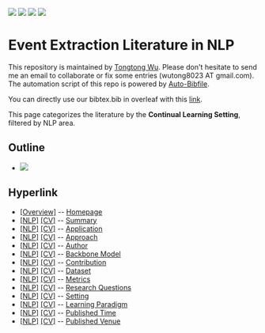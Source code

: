 [![](https://img.shields.io/badge/Awesome_Continual_Learning-yellow)](https://github.com/wutong8023/Awesome_Continual_Learning.git) [![](https://img.shields.io/badge/Awesome_Few_Shot_learning-green)](https://github.com/wutong8023/Awesome_Few_Shot_Learning.git) [![](https://img.shields.io/badge/Awesome_Information_Extraction-blue)](https://github.com/wutong8023/Awesome_Information_Extraction.git) [![](https://img.shields.io/badge/Awesome_Ideas-orange)](https://github.com/wutong8023/Awesome_Ideas.git)

# Event Extraction Literature in NLP 
This repository is maintained by [Tongtong Wu](https://wutong8023.site). Please don't hesitate to send me an email to collaborate or fix some entries (wutong8023 AT gmail.com). 
The automation script of this repo is powered by [Auto-Bibfile](https://github.com/wutong8023/Auto-Bibfile.git).

You can directly use our bibtex.bib in overleaf with this [link](https://www.overleaf.com/read/rgscdxhxbwhp).

This page categorizes the literature by the **Continual Learning Setting**, filtered by NLP area.

## Outline 
- [![](https://img.shields.io/badge/Hyperlink-blue)](https://github.com/wutong8023/Text2Event/blob/master/paper_listEE4nlp/setting/README.md#hyperlink)
## Hyperlink 
- [[Overview]](https://github.com/wutong8023/Text2Event/blob/master/paper_listREADME.md) -- [Homepage](https://github.com/wutong8023/Text2Event/blob/master/paper_listREADME.md)
- [[NLP]](https://github.com/wutong8023/Text2Event/blob/master/paper_listEE4nlp/./)  [[CV]](https://github.com/wutong8023/Text2Event/blob/master/paper_listEE4cv/./) -- [Summary](https://github.com/wutong8023/Text2Event/blob/master/paper_listEE4all/./)
- [[NLP]](https://github.com/wutong8023/Text2Event/blob/master/paper_listEE4nlp/application)  [[CV]](https://github.com/wutong8023/Text2Event/blob/master/paper_listEE4cv/application) -- [Application](https://github.com/wutong8023/Text2Event/blob/master/paper_listEE4all/application)
- [[NLP]](https://github.com/wutong8023/Text2Event/blob/master/paper_listEE4nlp/approach)  [[CV]](https://github.com/wutong8023/Text2Event/blob/master/paper_listEE4cv/approach) -- [Approach](https://github.com/wutong8023/Text2Event/blob/master/paper_listEE4all/approach)
- [[NLP]](https://github.com/wutong8023/Text2Event/blob/master/paper_listEE4nlp/author)  [[CV]](https://github.com/wutong8023/Text2Event/blob/master/paper_listEE4cv/author) -- [Author](https://github.com/wutong8023/Text2Event/blob/master/paper_listEE4all/author)
- [[NLP]](https://github.com/wutong8023/Text2Event/blob/master/paper_listEE4nlp/backbone_model)  [[CV]](https://github.com/wutong8023/Text2Event/blob/master/paper_listEE4cv/backbone_model) -- [Backbone Model](https://github.com/wutong8023/Text2Event/blob/master/paper_listEE4all/backbone_model)
- [[NLP]](https://github.com/wutong8023/Text2Event/blob/master/paper_listEE4nlp/contribution)  [[CV]](https://github.com/wutong8023/Text2Event/blob/master/paper_listEE4cv/contribution) -- [Contribution](https://github.com/wutong8023/Text2Event/blob/master/paper_listEE4all/contribution)
- [[NLP]](https://github.com/wutong8023/Text2Event/blob/master/paper_listEE4nlp/dataset)  [[CV]](https://github.com/wutong8023/Text2Event/blob/master/paper_listEE4cv/dataset) -- [Dataset](https://github.com/wutong8023/Text2Event/blob/master/paper_listEE4all/dataset)
- [[NLP]](https://github.com/wutong8023/Text2Event/blob/master/paper_listEE4nlp/metrics)  [[CV]](https://github.com/wutong8023/Text2Event/blob/master/paper_listEE4cv/metrics) -- [Metrics](https://github.com/wutong8023/Text2Event/blob/master/paper_listEE4all/metrics)
- [[NLP]](https://github.com/wutong8023/Text2Event/blob/master/paper_listEE4nlp/research_question)  [[CV]](https://github.com/wutong8023/Text2Event/blob/master/paper_listEE4cv/research_question) -- [Research Questions](https://github.com/wutong8023/Text2Event/blob/master/paper_listEE4all/research_question)
- [[NLP]](https://github.com/wutong8023/Text2Event/blob/master/paper_listEE4nlp/setting)  [[CV]](https://github.com/wutong8023/Text2Event/blob/master/paper_listEE4cv/setting) -- [Setting](https://github.com/wutong8023/Text2Event/blob/master/paper_listEE4all/setting)
- [[NLP]](https://github.com/wutong8023/Text2Event/blob/master/paper_listEE4nlp/supervision)  [[CV]](https://github.com/wutong8023/Text2Event/blob/master/paper_listEE4cv/supervision) -- [ Learning Paradigm](https://github.com/wutong8023/Text2Event/blob/master/paper_listEE4all/supervision)
- [[NLP]](https://github.com/wutong8023/Text2Event/blob/master/paper_listEE4nlp/time)  [[CV]](https://github.com/wutong8023/Text2Event/blob/master/paper_listEE4cv/time) -- [Published Time](https://github.com/wutong8023/Text2Event/blob/master/paper_listEE4all/time)
- [[NLP]](https://github.com/wutong8023/Text2Event/blob/master/paper_listEE4nlp/venue)  [[CV]](https://github.com/wutong8023/Text2Event/blob/master/paper_listEE4cv/venue) -- [Published Venue](https://github.com/wutong8023/Text2Event/blob/master/paper_listEE4all/venue)
